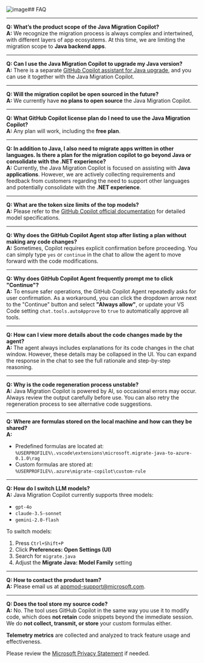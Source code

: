 ![image](https://github.com/user-attachments/assets/a8d2a663-24b2-4b68-92e4-ac278fe8b649)## FAQ

---

**Q: What’s the product scope of the Java Migration Copilot?**  
**A:** We recognize the migration process is always complex and intertwined, with different layers of app ecosystems. At this time, we are limiting the migration scope to **Java backend apps**.

---

**Q: Can I use the Java Migration Copilot to upgrade my Java version?**  
**A:** There is a separate [GitHub Copilot assistant for Java upgrade](https://devblogs.microsoft.com/java/technical-preview-github-copilot-upgrade-assistant-for-java), and you can use it together with the Java Migration Copilot.

---

**Q: Will the migration copilot be open sourced in the future?**  
**A:** We currently have **no plans to open source** the Java Migration Copilot.

---

**Q: What GitHub Copilot license plan do I need to use the Java Migration Copilot?**  
**A:** Any plan will work, including the **free plan**.

---

**Q: In addition to Java, I also need to migrate apps written in other languages. Is there a plan for the migration copilot to go beyond Java or consolidate with the .NET experience?**  
**A:** Currently, the Java Migration Copilot is focused on assisting with **Java applications**. However, we are actively collecting requirements and feedback from customers regarding the need to support other languages and potentially consolidate with the **.NET experience**.

---

**Q: What are the token size limits of the top models?**  
**A:** Please refer to the [GitHub Copilot official documentation](https://docs.github.com/copilot) for detailed model specifications.

---

**Q: Why does the GitHub Copilot Agent stop after listing a plan without making any code changes?**  
**A:** Sometimes, Copilot requires explicit confirmation before proceeding. You can simply type `yes` or `continue` in the chat to allow the agent to move forward with the code modifications.

---

**Q: Why does GitHub Copilot Agent frequently prompt me to click "Continue"?**  
**A:** To ensure safer operations, the GitHub Copilot Agent repeatedly asks for user confirmation. As a workaround, you can click the dropdown arrow next to the "Continue" button and select **"Always allow"**, or update your VS Code setting `chat.tools.autoApprove` to `true` to automatically approve all tools.

---

**Q: How can I view more details about the code changes made by the agent?**  
**A:** The agent always includes explanations for its code changes in the chat window. However, these details may be collapsed in the UI. You can expand the response in the chat to see the full rationale and step-by-step reasoning.

---

**Q: Why is the code regeneration process unstable?**  
**A:** Java Migration Copilot is powered by AI, so occasional errors may occur. Always review the output carefully before use. You can also retry the regeneration process to see alternative code suggestions.

---

**Q: Where are formulas stored on the local machine and how can they be shared?**  
**A:**  
- Predefined formulas are located at:  
  `%USERPROFILE%\.vscode\extensions\microsoft.migrate-java-to-azure-0.1.0\rag`  
- Custom formulas are stored at:  
  `%USERPROFILE%\.azure\migrate-copilot\custom-rule`

---

**Q: How do I switch LLM models?**  
**A:** Java Migration Copilot currently supports three models:
- `gpt-4o`
- `claude-3.5-sonnet`
- `gemini-2.0-flash`

To switch models:
1. Press `Ctrl+Shift+P`  
2. Click **Preferences: Open Settings (UI)**  
3. Search for `migrate.java`  
4. Adjust the **Migrate Java: Model Family** setting

---

**Q: How to contact the product team?**  
**A:** Please email us at appmod-support@microsoft.com.

---

**Q: Does the tool store my source code?**  
**A:** No. The tool uses GitHub Copilot in the same way you use it to modify code, which does **not retain** code snippets beyond the immediate session.  
We do **not collect, transmit, or store** your custom formulas either.  

**Telemetry metrics** are collected and analyzed to track feature usage and effectiveness.  

Please review the [Microsoft Privacy Statement](https://privacy.microsoft.com) if needed.
